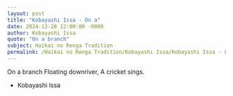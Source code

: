```yaml
---
layout: post
title: "Kobayashi Issa - On a"
date: 2024-12-28 12:00:00 -0000
author: Kobayashi Issa
quote: "On a branch"
subject: Haikai no Renga Tradition
permalink: /Haikai no Renga Tradition/Kobayashi Issa/Kobayashi Issa - On a
---
```


On a branch
Floating downriver,
A cricket sings.

- Kobayashi Issa

